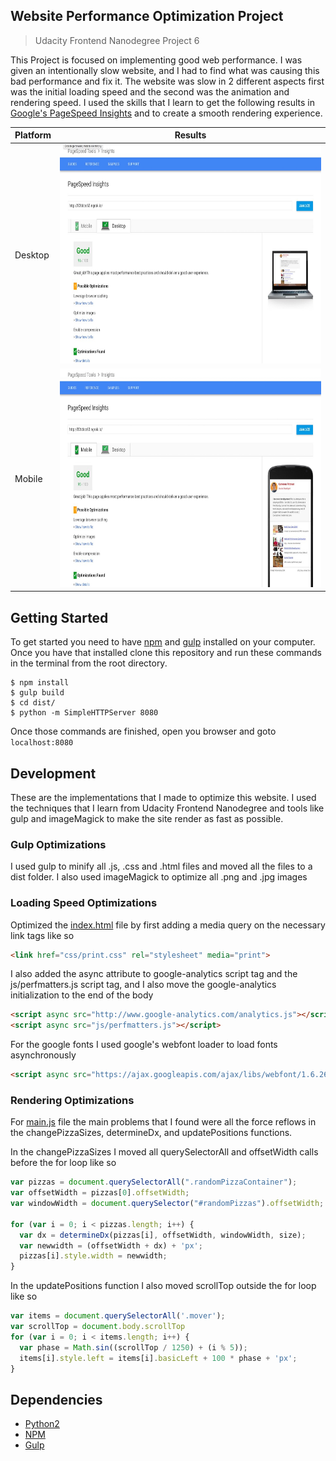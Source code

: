 ## Website Performance Optimization Project
> Udacity Frontend Nanodegree Project 6

This Project is focused on implementing good web performance. I was given an intentionally slow website, and I had to find what was causing this bad performance and fix it. The website was slow in 2 different aspects first was the initial loading speed and the second was the animation and rendering speed. I used the skills that I learn to get the following results in [Google's PageSpeed Insights](https://developers.google.com/speed/pagespeed/insights/) and to create a smooth rendering experience.

|  Platform | Results  |
| ------ | ------- |
| Desktop | <img src="readme_imgs/dscreenshot.jpg" height="350px"/> |
| Mobile  | <img src="readme_imgs/mscreenshot.jpg" height="350px"/> |


## Getting Started
To get started you need to have [npm](https://www.npmjs.com/) and [gulp](http://gulpjs.com/) installed on your computer. Once you have that installed clone this repository and run these commands in the terminal from the root directory.

```ssh
$ npm install
$ gulp build
$ cd dist/
$ python -m SimpleHTTPServer 8080
```
Once those commands are finished, open you browser and goto `localhost:8080`

## Development
These are the implementations that I made to optimize this website. I used the techniques that I learn from Udacity Frontend Nanodegree and tools like gulp and imageMagick to make the site render as fast as possible.

### Gulp Optimizations
I used gulp to minify all .js, .css and .html files and moved all the files to a dist folder. I also used imageMagick to optimize all .png and .jpg images

### Loading Speed Optimizations
Optimized the [index.html](src/index.html) file by first adding a media query on the necessary link tags like so

```html
<link href="css/print.css" rel="stylesheet" media="print">
```

I also added the async attribute to google-analytics script tag and the js/perfmatters.js script tag, and I also move the google-analytics initialization to the end of the body

```html
<script async src="http://www.google-analytics.com/analytics.js"></script>
<script async src="js/perfmatters.js"></script>
```

For the google fonts I used google's webfont loader to load fonts asynchronously

```html
<script async src="https://ajax.googleapis.com/ajax/libs/webfont/1.6.26/webfont.js"></script>
```

### Rendering Optimizations
For [main.js](src/views/js/main.js) file the main problems that I found were all the force reflows in the changePizzaSizes, determineDx, and updatePositions functions.

In the changePizzaSizes I moved all querySelectorAll and offsetWidth calls before the for loop like so

```js
var pizzas = document.querySelectorAll(".randomPizzaContainer");
var offsetWidth = pizzas[0].offsetWidth;
var windowWidth = document.querySelector("#randomPizzas").offsetWidth;

for (var i = 0; i < pizzas.length; i++) {
  var dx = determineDx(pizzas[i], offsetWidth, windowWidth, size);
  var newwidth = (offsetWidth + dx) + 'px';
  pizzas[i].style.width = newwidth;
}
```

In the updatePositions function I also moved scrollTop outside the for loop like so

```js
var items = document.querySelectorAll('.mover');
var scrollTop = document.body.scrollTop
for (var i = 0; i < items.length; i++) {
  var phase = Math.sin((scrollTop / 1250) + (i % 5));
  items[i].style.left = items[i].basicLeft + 100 * phase + 'px';
}
```

## Dependencies
* [Python2](https://www.python.org/downloads/)
* [NPM](https://www.npmjs.com/)
* [Gulp](http://gulpjs.com/)
